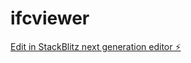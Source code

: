 # ifcviewer

[Edit in StackBlitz next generation editor ⚡️](https://stackblitz.com/~/github.com/psierraITEC/ifcviewer)